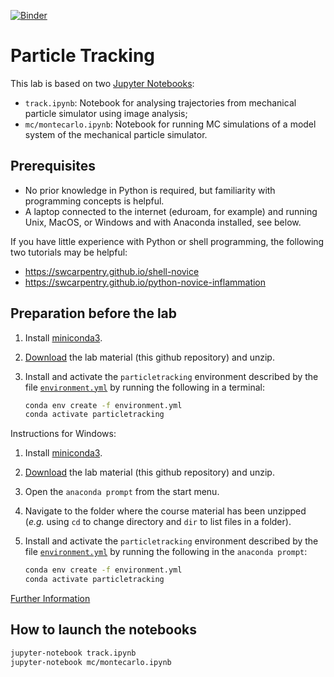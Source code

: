 [![Binder](https://mybinder.org/badge.svg)](https://mybinder.org/v2/gh/mlund/particletracking/master)

# Particle Tracking

This lab is based on two [Jupyter Notebooks](http://jupyter.org):
- `track.ipynb`: Notebook for analysing trajectories from mechanical particle simulator using image analysis;
- `mc/montecarlo.ipynb`: Notebook for running MC simulations of a model system of the mechanical particle simulator.

## Prerequisites

- No prior knowledge in Python is required, but familiarity with programming concepts is helpful.
- A laptop connected to the internet (eduroam, for example) and running Unix, MacOS, or Windows and with Anaconda installed, see below.

If you have little experience with Python or shell programming, the following two tutorials may be helpful:

- https://swcarpentry.github.io/shell-novice
- https://swcarpentry.github.io/python-novice-inflammation

## Preparation before the lab

1. Install [miniconda3](https://conda.io/miniconda.html).
2. [Download](https://github.com/mlund/particletracking/archive/master.zip) the lab material
   (this github repository) and unzip.
3. Install and activate the `particletracking` environment described by the file [`environment.yml`](/environment.yml)
   by running the following in a terminal:

   ```bash
   conda env create -f environment.yml
   conda activate particletracking
   ```
Instructions for Windows: 
1. Install [miniconda3](https://conda.io/miniconda.html).
2. [Download](https://github.com/mlund/particletracking/archive/master.zip) the lab material (this github repository)
   and unzip.
3. Open the `anaconda prompt` from the start menu.
4. Navigate to the folder where the course material has been unzipped (_e.g._ using `cd` to change directory
   and `dir` to list files in a folder).
5. Install and activate the `particletracking` environment described by the file [`environment.yml`](/environment.yml)
   by running the following in the `anaconda prompt`:

   ```bash
   conda env create -f environment.yml
   conda activate particletracking
   ```
[Further Information](https://conda.io/docs/user-guide/tasks/manage-environments.html#creating-an-environment-from-an-environment-yml-file)

## How to launch the notebooks

~~~ bash
jupyter-notebook track.ipynb
jupyter-notebook mc/montecarlo.ipynb
~~~
